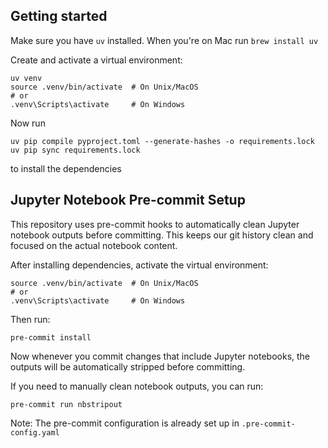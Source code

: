 ## Getting started

Make sure you have `uv` installed. When you're on Mac run `brew install uv`

Create and activate a virtual environment:
```
uv venv
source .venv/bin/activate  # On Unix/MacOS
# or
.venv\Scripts\activate     # On Windows
```

Now run

```
uv pip compile pyproject.toml --generate-hashes -o requirements.lock
uv pip sync requirements.lock
```

to install the dependencies

## Jupyter Notebook Pre-commit Setup

This repository uses pre-commit hooks to automatically clean Jupyter notebook outputs before committing. This keeps our git history clean and focused on the actual notebook content.

After installing dependencies, activate the virtual environment:
```
source .venv/bin/activate  # On Unix/MacOS
# or
.venv\Scripts\activate     # On Windows
```

Then run:
```
pre-commit install
```

Now whenever you commit changes that include Jupyter notebooks, the outputs will be automatically stripped before committing. 

If you need to manually clean notebook outputs, you can run:
```
pre-commit run nbstripout
```

Note: The pre-commit configuration is already set up in `.pre-commit-config.yaml`

